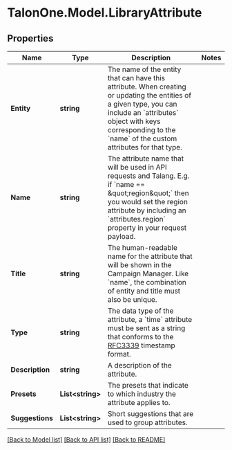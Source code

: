 # TalonOne.Model.LibraryAttribute
## Properties

Name | Type | Description | Notes
------------ | ------------- | ------------- | -------------
**Entity** | **string** | The name of the entity that can have this attribute. When creating or updating the entities of a given type, you can include an &#x60;attributes&#x60; object with keys corresponding to the &#x60;name&#x60; of the custom attributes for that type. | 
**Name** | **string** | The attribute name that will be used in API requests and Talang. E.g. if &#x60;name &#x3D;&#x3D; \&quot;region\&quot;&#x60; then you would set the region attribute by including an &#x60;attributes.region&#x60; property in your request payload.  | 
**Title** | **string** | The human-readable name for the attribute that will be shown in the Campaign Manager. Like &#x60;name&#x60;, the combination of entity and title must also be unique. | 
**Type** | **string** | The data type of the attribute, a &#x60;time&#x60; attribute must be sent as a string that conforms to the [RFC3339](https://www.ietf.org/rfc/rfc3339.txt) timestamp format. | 
**Description** | **string** | A description of the attribute. | 
**Presets** | **List&lt;string&gt;** | The presets that indicate to which industry the attribute applies to. | 
**Suggestions** | **List&lt;string&gt;** | Short suggestions that are used to group attributes. | 

[[Back to Model list]](../README.md#documentation-for-models) [[Back to API list]](../README.md#documentation-for-api-endpoints) [[Back to README]](../README.md)

